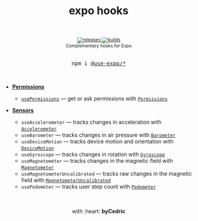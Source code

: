 <div align="center">
    <h1>
        <br />
        expo hooks
        <br />
        <br />
    </h1>
    <sup>
        <a href="https://github.com/bycedric/use-expo/releases">
            <img src="https://img.shields.io/github/release/byCedric/use-expo/all.svg" alt="releases" />
        </a>
        <a href="https://travis-ci.com/byCedric/use-expo">
            <img src="https://img.shields.io/travis/com/byCedric/use-expo/master.svg" alt="builds" />
        </a>
        <br />
        Complementary hooks for Expo
    </sup>
    <br />
    <br />
    <pre>npm i <a href="https://www.npmjs.com/org/use-expo">@use-expo/*</a></pre>
    <br />
</div>

- [**Permissions**](./packages/permissions)
    - [`usePermissions`](./packages/permissions/docs/use-permissions.md) &mdash; get or ask permissions with [`Permissions`](https://docs.expo.io/versions/latest/sdk/permissions/)

- [**Sensors**](./packages/sensors)
    - `useAccelerometer` &mdash; tracks changes in acceleration with [`Accelerometer`](https://docs.expo.io/versions/latest/sdk/accelerometer/)
    - `useBarometer` &mdash; tracks changes in air pressure with [`Barometer`](https://docs.expo.io/versions/latest/sdk/barometer/)
    - `useDeviceMotion` &mdash; tracks device motion and orientation with [`DeviceMotion`](https://docs.expo.io/versions/latest/sdk/devicemotion/)
    - `useGyroscope` &mdash; tracks changes in rotation with [`Gyroscope`](https://docs.expo.io/versions/latest/sdk/gyroscope/)
    - `useMagnetometer` &mdash; tracks changes in the magnetic field with [`Magnetometer`](https://docs.expo.io/versions/latest/sdk/magnetometer/)
    - `useMagnetometerUncalibrated` &mdash; tracks raw changes in the magnetic field with [`MagnetometerUncalibrated`](https://docs.expo.io/versions/latest/sdk/magnetometer/)
    - `usePedometer` &mdash; tracks user step count with [`Pedometer`](https://docs.expo.io/versions/latest/sdk/pedometer/)

<div align="center">
    <br />
    <br />
    with :heart: <strong>byCedric</strong>
    <br />
    <br />
</div>
